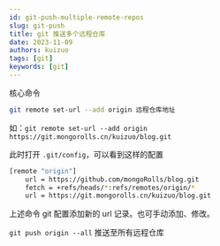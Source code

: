```yaml
---
id: git-push-multiple-remote-repos
slug: git-push
title: git 推送多个远程仓库
date: 2023-11-09
authors: kuizuo
tags: [git]
keywords: [git]
---
```


<!-- truncate -->

核心命令

```bash
git remote set-url --add origin 远程仓库地址
```

如：`git remote set-url --add origin https://git.mongorolls.cn/kuizuo/blog.git`

此时打开 `.git/config`，可以看到这样的配置

```bash {4}
[remote "origin"]
    url = https://github.com/mongoRolls/blog.git
    fetch = +refs/heads/*:refs/remotes/origin/*
    url = https://git.mongorolls.cn/kuizuo/blog.git
```

上述命令 git 配置添加新的 url 记录。也可手动添加、修改。

`git push origin --all` 推送至所有远程仓库
